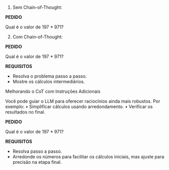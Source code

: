 1.	Sem Chain-of-Thought:

__PEDIDO__

Qual é o valor de 197 * 971?


2.	Com Chain-of-Thought:

__PEDIDO__

Qual é o valor de 197 * 971?

__REQUISITOS__

- Resolva o problema passo a passo.
- Mostre os cálculos intermediários.

Melhorando o CoT com Instruções Adicionais

Você pode guiar o LLM para oferecer raciocínios ainda mais robustos. Por exemplo:
	•	Simplificar cálculos usando arredondamento.
	•	Verificar os resultados no final.

__PEDIDO__

Qual é o valor de 197 * 971?

__REQUISITOS__

- Resolva passo a passo.
- Arredonde os números para facilitar os cálculos iniciais, mas ajuste para precisão na etapa final.


